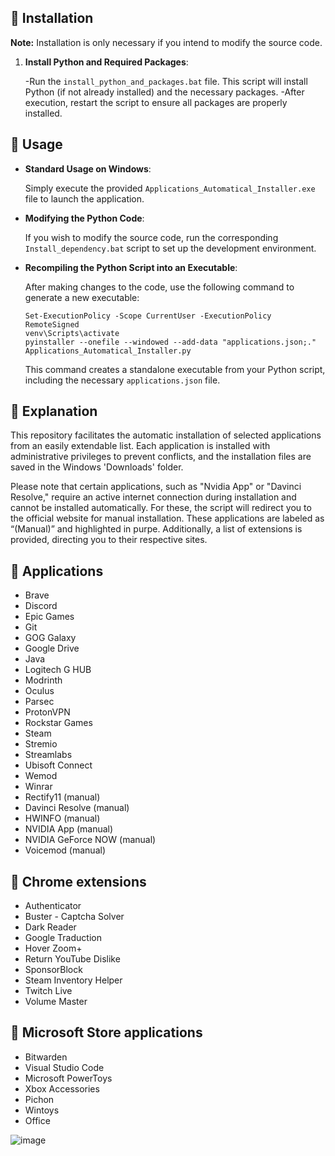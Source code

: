 ## 🔽 Installation

**Note:** Installation is only necessary if you intend to modify the source code.

1. **Install Python and Required Packages**:

   -Run the `install_python_and_packages.bat` file. This script will install Python (if not already installed) and the necessary packages.
   -After execution, restart the script to ensure all packages are properly installed.

## 🚀 Usage

- **Standard Usage on Windows**:

  Simply execute the provided `Applications_Automatical_Installer.exe` file to launch the application.

- **Modifying the Python Code**:

  If you wish to modify the source code, run the corresponding `Install_dependency.bat` script to set up the development environment.

- **Recompiling the Python Script into an Executable**:

  After making changes to the code, use the following command to generate a new executable:

  ```
  Set-ExecutionPolicy -Scope CurrentUser -ExecutionPolicy RemoteSigned
  venv\Scripts\activate
  pyinstaller --onefile --windowed --add-data "applications.json;." Applications_Automatical_Installer.py
  ```

  This command creates a standalone executable from your Python script, including the necessary `applications.json` file.

## 🤔 Explanation

This repository facilitates the automatic installation of selected applications from an easily extendable list. Each application is installed with administrative privileges to prevent conflicts, and the installation files are saved in the Windows 'Downloads' folder.

Please note that certain applications, such as "Nvidia App" or "Davinci Resolve," require an active internet connection during installation and cannot be installed automatically. For these, the script will redirect you to the official website for manual installation. These applications are labeled as “(Manual)” and highlighted in purpe. Additionally, a list of extensions is provided, directing you to their respective sites.

## 📱 Applications

- Brave
- Discord
- Epic Games
- Git
- GOG Galaxy
- Google Drive
- Java
- Logitech G HUB
- Modrinth
- Oculus
- Parsec
- ProtonVPN
- Rockstar Games
- Steam
- Stremio
- Streamlabs
- Ubisoft Connect
- Wemod
- Winrar
- Rectify11 (manual)
- Davinci Resolve (manual)
- HWINFO (manual)
- NVIDIA App (manual)
- NVIDIA GeForce NOW (manual)
- Voicemod (manual)

## 📱 Chrome extensions

- Authenticator
- Buster - Captcha Solver
- Dark Reader
- Google Traduction
- Hover Zoom+
- Return YouTube Dislike
- SponsorBlock
- Steam Inventory Helper
- Twitch Live
- Volume Master

## 📱 Microsoft Store applications

- Bitwarden
- Visual Studio Code
- Microsoft PowerToys
- Xbox Accessories
- Pichon
- Wintoys
- Office

![image](https://github.com/user-attachments/assets/84e37193-f74a-4178-ba29-e74090392ba0)
